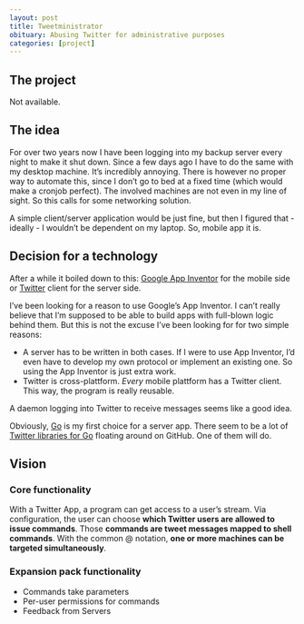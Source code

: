 ```yaml
---
layout: post
title: Tweetministrator
obituary: Abusing Twitter for administrative purposes
categories: [project]
---
```

## The project
Not available.

## The idea
For over two years now I have been logging into my backup server every night to make it shut down. Since a few days ago I have to do the same with my desktop machine. It’s incredibly annoying. There is however no proper way to automate this, since I don’t go to bed at a fixed time (which would make a cronjob perfect). The involved machines are not even in my line of sight. So this calls for some networking solution.

A simple client/server application would be just fine, but then I figured that - ideally - I wouldn’t be dependent on my laptop. So, mobile app it is.

## Decision for a technology
After a while it boiled down to this: [Google App Inventor] for the mobile side or [Twitter] client for the server side.

I’ve been looking for a reason to use Google’s App Inventor. I can’t really believe that I’m supposed to be able to build apps with full-blown logic behind them. But this is not the excuse I’ve been looking for for two simple reasons:

 * A server has to be written in both cases. If I were to use App Inventor, I’d even have to develop my own protocol or implement an existing one. So using the App Inventor is just extra work.
 * Twitter is cross-plattform. *Every* mobile plattform has a Twitter client. This way, the program is really reusable.

A daemon logging into Twitter to receive messages seems like a good idea.

Obviously, [Go] is my first choice for a server app. There seem to be a lot of [Twitter libraries for Go][twitterstream] floating around on GitHub. One of them will do.
## Vision
### Core functionality
With a Twitter App, a program can get access to a user’s stream. Via configuration, the user can choose **which Twitter users are allowed to issue commands**. Those **commands are tweet messages mapped to shell commands**. With the common @ notation, **one or more machines can be targeted simultaneously**.

### Expansion pack functionality
 * Commands take parameters
 * Per-user permissions for commands
 * Feedback from Servers

[Google App Inventor]: http://www.appinventorbeta.com/ "Google’s semi-web-app for developing Android apps via drag’n’drop"
[Twitter]: http://www.twitter.com "World famous micro-blogging and messaging service"
[Go]: http://www.golang.org "The Go programming language"
[twitterstream]: https://github.com/hoisie/twitterstream "A Twitter library for Go by the same guy who developed web.go and mustache.go"
